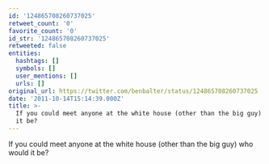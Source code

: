 ```yaml
---
id: '124865708260737025'
retweet_count: '0'
favorite_count: '0'
id_str: '124865708260737025'
retweeted: false
entities:
  hashtags: []
  symbols: []
  user_mentions: []
  urls: []
original_url: https://twitter.com/benbalter/status/124865708260737025
date: '2011-10-14T15:14:39.000Z'
title: >-
  If you could meet anyone at the white house (other than the big guy) who would
  it be?
---
```


If you could meet anyone at the white house (other than the big guy) who would it be?